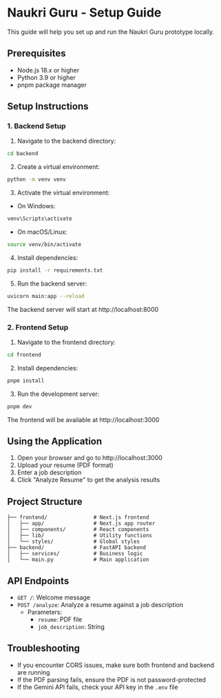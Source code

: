 # Naukri Guru - Setup Guide

This guide will help you set up and run the Naukri Guru prototype locally.

## Prerequisites

- Node.js 18.x or higher
- Python 3.9 or higher
- pnpm package manager

## Setup Instructions

### 1. Backend Setup

1. Navigate to the backend directory:
```bash
cd backend
```

2. Create a virtual environment:
```bash
python -m venv venv
```

3. Activate the virtual environment:
- On Windows:
```bash
venv\Scripts\activate
```
- On macOS/Linux:
```bash
source venv/bin/activate
```

4. Install dependencies:
```bash
pip install -r requirements.txt
```

5. Run the backend server:
```bash
uvicorn main:app --reload
```

The backend server will start at http://localhost:8000

### 2. Frontend Setup

1. Navigate to the frontend directory:
```bash
cd frontend
```

2. Install dependencies:
```bash
pnpm install
```

3. Run the development server:
```bash
pnpm dev
```

The frontend will be available at http://localhost:3000

## Using the Application

1. Open your browser and go to http://localhost:3000
2. Upload your resume (PDF format)
3. Enter a job description
4. Click "Analyze Resume" to get the analysis results

## Project Structure

```
├── frontend/               # Next.js frontend
│   ├── app/                # Next.js app router
│   ├── components/         # React components
│   ├── lib/                # Utility functions
│   └── styles/             # Global styles
├── backend/                # FastAPI backend
│   ├── services/           # Business logic
│   └── main.py             # Main application
```

## API Endpoints

- `GET /`: Welcome message
- `POST /analyze`: Analyze a resume against a job description
  - Parameters:
    - `resume`: PDF file
    - `job_description`: String

## Troubleshooting

- If you encounter CORS issues, make sure both frontend and backend are running
- If the PDF parsing fails, ensure the PDF is not password-protected
- If the Gemini API fails, check your API key in the `.env` file 